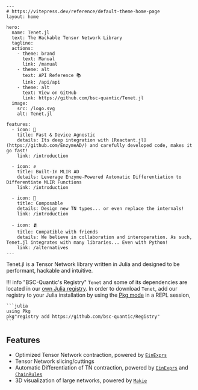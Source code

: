 ```@raw html
---
# https://vitepress.dev/reference/default-theme-home-page
layout: home

hero:
  name: Tenet.jl
  text: The Hackable Tensor Network Library
  tagline: 
  actions:
    - theme: brand
      text: Manual
      link: /manual
    - theme: alt
      text: API Reference 📚
      link: /api/api
    - theme: alt
      text: View on GitHub
      link: https://github.com/bsc-quantic/Tenet.jl
  image:
    src: /logo.svg
    alt: Tenet.jl

features:
  - icon: 🚀
    title: Fast & Device Agnostic
    details: Its deep integration with [Reactant.jl](https://github.com/EnzymeAD/) and carefully developed code, makes it go fast!
    link: /introduction

  - icon: ∂
    title: Built-In MLIR AD
    details: Leverage Enzyme-Powered Automatic Differentiation to Differentiate MLIR Functions
    link: /introduction

  - icon: 🧩
    title: Composable
    details: Design new TN types... or even replace the internals!
    link: /introduction

  - icon: 🫂
    title: Compatible with friends
    details: We believe in collaboration and interoperation. As such, Tenet.jl integrates with many libraries... Even with Python!
    link: /alternatives
---
```

Tenet.jl is a Tensor Network library written in Julia and designed to be performant, hackable and intuitive.

!!! info "BSC-Quantic's Registry"
    `Tenet` and some of its dependencies are located in our [own Julia registry](https://github.com/bsc-quantic/Registry).
    In order to download `Tenet`, add our registry to your Julia installation by using the [Pkg mode](https://docs.julialang.org/en/v1/stdlib/REPL/#Pkg-mode) in a REPL session,

    ```julia
    using Pkg
    pkg"registry add https://github.com/bsc-quantic/Registry"
    ```

## Features

- Optimized Tensor Network contraction, powered by [`EinExprs`](https://github.com/bsc-quantic/EinExprs.jl)
- Tensor Network slicing/cuttings
- Automatic Differentiation of TN contraction, powered by [`EinExprs`](https://github.com/bsc-quantic/EinExprs.jl) and [`ChainRules`](https://github.com/JuliaDiff/ChainRulesCore.jl)
- 3D visualization of large networks, powered by [`Makie`](https://github.com/MakieOrg/Makie.jl)

